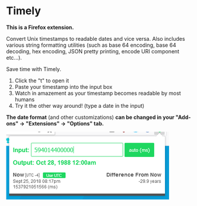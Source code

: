 # Timely

**This is a Firefox extension.**

Convert Unix timestamps to readable dates and vice versa. Also includes various string formatting utilities (such as base 64 encoding, base 64 decoding, hex encoding, JSON pretty printing, encode URI component etc...).

Save time with Timely.

1. Click the "t" to open it
2. Paste your timestamp into the input box
3. Watch in amazement as your timestamp becomes readable by most humans
4. Try it the other way around! (type a date in the input)

**The date format** (and other customizations) **can be changed in your "Add-ons" -> "Extensions" -> "Options" tab.**

![](timely.png)
